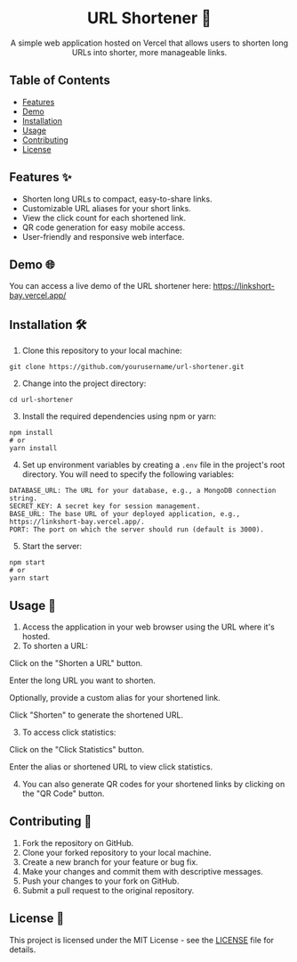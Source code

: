 <!-- Project Title -->
<h1 align="center">URL Shortener 🚀</h1>

<!-- Project Description -->
<p align="center">A simple web application hosted on Vercel that allows users to shorten long URLs into shorter, more manageable links.</p>

<!-- Table of Contents -->
<h2>Table of Contents</h2>
<ul>
  <li><a href="#features">Features</a></li>
  <li><a href="#demo">Demo</a></li>
  <li><a href="#installation">Installation</a></li>
  <li><a href="#usage">Usage</a></li>
  <li><a href="#contributing">Contributing</a></li>
  <li><a href="#license">License</a></li>
</ul>

<!-- Features -->
<h2>Features ✨</h2>
<ul>
  <li>Shorten long URLs to compact, easy-to-share links.</li>
  <li>Customizable URL aliases for your short links.</li>
  <li>View the click count for each shortened link.</li>
  <li>QR code generation for easy mobile access.</li>
  <li>User-friendly and responsive web interface.</li>
</ul>

<!-- Demo -->
<h2>Demo 🌐</h2>
<p>You can access a live demo of the URL shortener here: <a href="https://linkshort-bay.vercel.app/">https://linkshort-bay.vercel.app/</a></p>

<!-- Installation -->
<h2>Installation 🛠️</h2>
<ol>
  <li>Clone this repository to your local machine:</li>
</ol>
<pre><code>git clone https://github.com/yourusername/url-shortener.git</code></pre>
<ol start="2">
  <li>Change into the project directory:</li>
</ol>
<pre><code>cd url-shortener</code></pre>
<ol start="3">
  <li>Install the required dependencies using npm or yarn:</li>
</ol>
<pre><code>npm install
# or
yarn install</code></pre>
<ol start="4">
  <li>Set up environment variables by creating a <code>.env</code> file in the project's root directory. You will need to specify the following variables:</li>
</ol>
<pre><code>DATABASE_URL: The URL for your database, e.g., a MongoDB connection string.
SECRET_KEY: A secret key for session management.
BASE_URL: The base URL of your deployed application, e.g., https://linkshort-bay.vercel.app/.
PORT: The port on which the server should run (default is 3000).</code></pre>
<ol start="5">
  <li>Start the server:</li>
</ol>
<pre><code>npm start
# or
yarn start</code></pre>

<!-- Usage -->
<h2>Usage 🚀</h2>
<ol>
  <li>Access the application in your web browser using the URL where it's hosted.</li>
  <li>To shorten a URL:</li>
</ol>
<p>Click on the "Shorten a URL" button.</p>
<p>Enter the long URL you want to shorten.</p>
<p>Optionally, provide a custom alias for your shortened link.</p>
<p>Click "Shorten" to generate the shortened URL.</p>
<ol start="3">
  <li>To access click statistics:</li>
</ol>
<p>Click on the "Click Statistics" button.</p>
<p>Enter the alias or shortened URL to view click statistics.</p>
<ol start="4">
  <li>You can also generate QR codes for your shortened links by clicking on the "QR Code" button.</li>
</ol>

<!-- Contributing -->
<h2>Contributing 🤝</h2>
<ol>
  <li>Fork the repository on GitHub.</li>
  <li>Clone your forked repository to your local machine.</li>
  <li>Create a new branch for your feature or bug fix.</li>
  <li>Make your changes and commit them with descriptive messages.</li>
  <li>Push your changes to your fork on GitHub.</li>
  <li>Submit a pull request to the original repository.</li>
</ol>

<!-- License -->
<h2>License 📝</h2>
<p>This project is licensed under the MIT License - see the <a href="LICENSE">LICENSE</a> file for details.</p>
